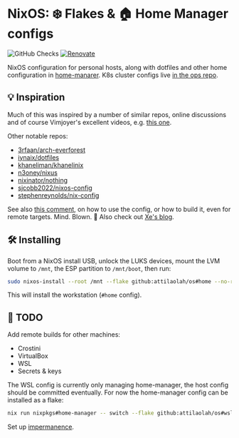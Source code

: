 # NixOS: ❄️ Flakes & 🏠 Home Manager configs

![GitHub Checks](https://img.shields.io/github/check-runs/attilaolah/os/main)
[![Renovate](https://img.shields.io/badge/renovate-enabled-brightgreen.svg)](https://mend.io/renovate)

NixOS configuration for personal hosts, along with dotfiles and other home
configuration in [home-manarer][3]. K8s cluster configs live
[in the ops repo][4].

[3]: https://github.com/attilaolah/os/tree/main/home-manager
[4]: https://gitlab.com/dornhaus/ops

## 💡 Inspiration

Much of this was inspired by a number of similar repos, online discussions and
of course Vimjoyer's excellent videos, e.g. [this one][5].

[5]: https://youtu.be/a67Sv4Mbxmc

Other notable repos:

- [3rfaan/arch-everforest]
- [iynaix/dotfiles]
- [khaneliman/khanelinix]
- [n3oney/nixus]
- [nixinator/nothing]
- [sjcobb2022/nixos-config]
- [stephenreynolds/nix-config]

[3rfaan/arch-everforest]: https://github.com/3rfaan/arch-everforest
[iynaix/dotfiles]: https://github.com/iynaix/dotfiles
[khaneliman/khanelinix]: https://github.com/khaneliman/khanelinix
[n3oney/nixus]: https://github.com/n3oney/nixus
[nixinator/nothing]: https://github.com/nixinator/nothing
[sjcobb2022/nixos-config]: https://github.com/sjcobb2022/nixos-config
[stephenreynolds/nix-config]: https://github.com/stephenreynolds/nix-config

See also [this comment][2], on how to use the config, or how to build it, even
for remote targets. Mind. Blown. 🤯 Also check out [Xe's blog][7].

[2]: https://discourse.nixos.org/t/proper-way-to-build-a-remote-system-with-flakes/17661/12
[7]: https://xeiaso.net/blog

## 🛠️ Installing

Boot from a NixOS install USB, unlock the LUKS devices, mount the LVM volume to
`/mnt`, the ESP partition to `/mnt/boot`, then run:

```sh
sudo nixos-install --root /mnt --flake github:attilaolah/os#home --no-root-password
```

This will install the workstation (`#home` config).

## 🚧 TODO

Add remote builds for other machines:

- Crostini
- VirtualBox
- WSL
- Secrets & keys

The WSL config is currently only managing home-manager, the host config should
be committed eventually. For now the home-manager config can be installed as a
flake:

```sh
nix run nixpkgs#home-manager -- switch --flake github:attilaolah/os#wsl
```

Set up [impermanence][6].

[6]: https://nixos.wiki/wiki/Impermanence
